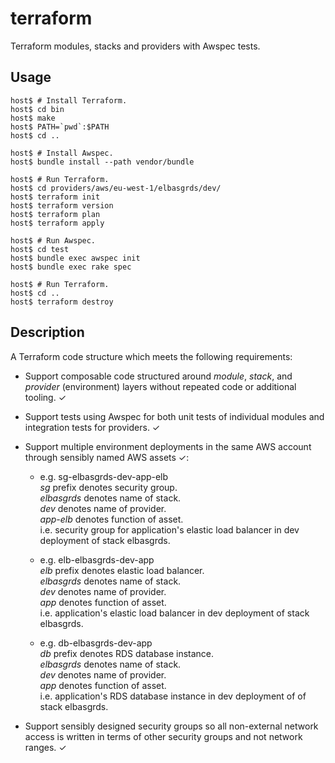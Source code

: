 # terraform

Terraform modules, stacks and providers with Awspec tests.


## Usage

    host$ # Install Terraform.
    host$ cd bin
    host$ make
    host$ PATH=`pwd`:$PATH
    host$ cd ..

    host$ # Install Awspec.
    host$ bundle install --path vendor/bundle

    host$ # Run Terraform.
    host$ cd providers/aws/eu-west-1/elbasgrds/dev/
    host$ terraform init
    host$ terraform version
    host$ terraform plan
    host$ terraform apply

    host$ # Run Awspec.
    host$ cd test
    host$ bundle exec awspec init
    host$ bundle exec rake spec

    host$ # Run Terraform.
    host$ cd ..
    host$ terraform destroy


## Description

A Terraform code structure which meets the following requirements:


* Support composable code structured around *module*, *stack*, and *provider*
  (environment) layers without repeated code or additional tooling.  ✓


* Support tests using Awspec for both unit tests of individual modules and
  integration tests for providers.  ✓


* Support multiple environment deployments in the same AWS account through
  sensibly named AWS assets  ✓:

    * e.g.  sg-elbasgrds-dev-app-elb\
      *sg* prefix denotes security group.\
      *elbasgrds* denotes name of stack.\
      *dev* denotes name of provider.\
      *app-elb* denotes function of asset.\
      i.e. security group for application's elastic load balancer
           in dev deployment of stack elbasgrds.

    * e.g.  elb-elbasgrds-dev-app\
      *elb* prefix denotes elastic load balancer.\
      *elbasgrds* denotes name of stack.\
      *dev* denotes name of provider.\
      *app* denotes function of asset.\
      i.e. application's elastic load balancer
           in dev deployment of stack elbasgrds.

    * e.g.  db-elbasgrds-dev-app\
      *db* prefix denotes RDS database instance.\
      *elbasgrds* denotes name of stack.\
      *dev* denotes name of provider.\
      *app* denotes function of asset.\
      i.e. application's RDS database instance
           in dev deployment of of stack elbasgrds.


* Support sensibly designed security groups so all non-external network access
  is written in terms of other security groups and not network ranges.  ✓
